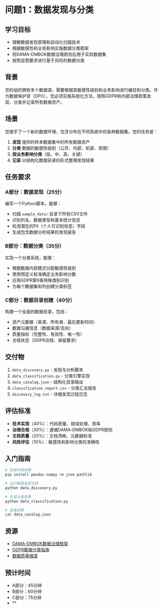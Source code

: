 # 问题1：数据发现与分类

## 学习目标
- 理解数据发现原理和自动化扫描技术
- 根据敏感性和业务影响实施数据分类框架
- 将DAMA-DMBOK数据治理原则应用于实际数据集
- 按照监管要求进行基于风险的数据分类

## 背景
您的组织拥有多个数据源，需要根据其敏感性级别和业务影响进行编目和分类。作为数据保护官（DPO），您必须实施系统化方法，按照GDPR和内部治理政策发现、分类并记录所有数据资产。

## 场景
您接手了一个新的数据环境，包含分布在不同系统中的各种数据集。您的任务是：

1. **发现** 提供的样本数据集中的所有数据资产
2. **分类** 数据的敏感性级别（公开、内部、机密、受限）
3. **按业务影响分类**（低、中、高、关键）
4. **记录** 以结构化数据目录的形式整理发现结果

## 任务要求

### A部分：数据发现（25分）
编写一个Python脚本，能够：
- 扫描 `sample_data/` 目录下所有CSV文件
- 识别列名、数据类型和基本统计信息
- 检测潜在的PII（个人可识别信息）字段
- 生成包含数据分析结果的发现报告

### B部分：数据分类（35分）
实现一个分类系统，能够：
- 根据数据内容模式分配敏感性级别
- 使用预定义标准确定业务影响分数
- 应用GDPR第9条特殊类别识别
- 为每个数据集和列创建分类标签

### C部分：数据目录创建（40分）
构建一个全面的数据目录，包括：
- 资产元数据（来源、所有者、最后更新时间）
- 数据沿袭信息（数据来源/去向）
- 质量指标（完整性、有效性、唯一性）
- 合规状态（GDPR合规、保留要求）

## 交付物
1. `data_discovery.py` - 发现与分析脚本
2. `data_classification.py` - 分类引擎实现
3. `data_catalog.json` - 结构化目录输出
4. `classification_report.csv` - 分类汇总报告
5. `discovery_log.txt` - 详细发现过程日志

## 评估标准
- **技术实现**（40%）：代码质量、错误处理、效率
- **治理合规**（30%）：遵循DAMA-DMBOK和GDPR原则
- **文档质量**（20%）：文档清晰、元数据标准
- **风险评估**（10%）：敏感性和影响分类的准确性

## 入门指南
```bash
# 安装所需依赖
pip install pandas numpy re json pathlib

# 运行数据发现流程
python data_discovery.py

# 生成分类结果
python data_classification.py

# 查看结果
cat data_catalog.json
```

## 资源
- [DAMA-DMBOK数据治理框架](https://dama.org/)
- [GDPR数据分类指南](https://gdpr.eu/)
- [数据质量维度](https://www.dataversity.net/)

## 预计时间
- A部分：45分钟
- B部分：60分钟
- C部分：75分钟
- **